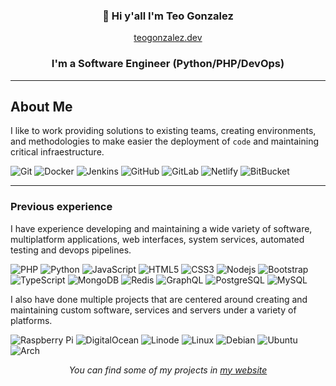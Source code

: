 <h3 align="center">👋 Hi y'all I'm Teo Gonzalez</h3>
<p align="center">
  <a href="https://teogonzalez.dev">teogonzalez.dev</a>
  <br>
</p>

<h3 align="center">I'm a Software Engineer (Python/PHP/DevOps)</h3>

---

## About Me

I like to work providing solutions to existing teams, creating environments, and methodologies to make easier the deployment of `code` and maintaining critical infraestructure.

![Git](https://img.shields.io/badge/-Git-black?style=flat-square&logo=git)
![Docker](https://img.shields.io/badge/-Docker-black?style=flat-square&logo=docker)
![Jenkins](https://img.shields.io/badge/-Jenkins-white?style=flat-square&logo=jenkins)
![GitHub](https://img.shields.io/badge/-GitHub-181717?style=flat-square&logo=github)
![GitLab](https://img.shields.io/badge/-GitLab-FCA121?style=flat-square&logo=gitlab)
![Netlify](https://img.shields.io/badge/-Netlify-white?style=flat-square&logo=netlify)
![BitBucket](https://img.shields.io/badge/-BitBucket-darkblue?style=flat-square&logo=bitbucket)

---

### Previous experience

I have experience developing and maintaining a wide variety of software, multiplatform applications, web interfaces, system services, automated testing and devops pipelines.

![PHP](https://img.shields.io/badge/-PHP-black?style=flat-square&logo=PHP)
![Python](https://img.shields.io/badge/-Python-black?style=flat-square&logo=Python)
![JavaScript](https://img.shields.io/badge/-JavaScript-black?style=flat-square&logo=javascript)
![HTML5](https://img.shields.io/badge/-HTML5-E34F26?style=flat-square&logo=html5&logoColor=white)
![CSS3](https://img.shields.io/badge/-CSS3-1572B6?style=flat-square&logo=css3)
![Nodejs](https://img.shields.io/badge/-Nodejs-black?style=flat-square&logo=Node.js)
![Bootstrap](https://img.shields.io/badge/-Bootstrap-563D7C?style=flat-square&logo=bootstrap)
![TypeScript](https://img.shields.io/badge/-TypeScript-007ACC?style=flat-square&logo=typescript)
![MongoDB](https://img.shields.io/badge/-MongoDB-black?style=flat-square&logo=mongodb)
![Redis](https://img.shields.io/badge/-Redis-black?style=flat-square&logo=Redis)
![GraphQL](https://img.shields.io/badge/-GraphQL-E10098?style=flat-square&logo=graphql)
![PostgreSQL](https://img.shields.io/badge/-PostgreSQL-336791?style=flat-square&logo=postgresql)
![MySQL](https://img.shields.io/badge/-MySQL-black?style=flat-square&logo=mysql)

I also have done multiple projects that are centered around creating and maintaining custom software, services and servers under a variety of platforms.

![Raspberry Pi](https://img.shields.io/badge/-Raspberry%20Pi-C51A4A?style=flat-square&logo=Raspberry-Pi)
![DigitalOcean](https://img.shields.io/badge/-Digital%20Ocean-darkblue?style=flat-square&logo=digitalocean)
![Linode](https://img.shields.io/badge/-Linode-white?style=flat-square&logo=linode)
![Linux](https://img.shields.io/badge/-Linux-orange?style=flat-square&logo=Linux)
![Debian](https://img.shields.io/badge/--black?style=flat-square&logo=Debian)
![Ubuntu](https://img.shields.io/badge/--black?style=flat-square&logo=Ubuntu)
![Arch](https://img.shields.io/badge/--black?style=flat-square&logo=Arch-Linux)

<!-- ![Top Langs](https://github-readme-stats.vercel.app/api/top-langs/?username=thblckjkr&hide=TeX,Java&exclude_repo=chocoflan,codeigniter-RSA&layout=compact&langs_count=8) -->


<p align="center">
  <i>You can find some of my projects in <a href="https://teogonzalez.dev/#projects">my website</a></i>
</p>